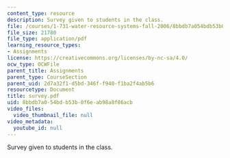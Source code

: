 ```yaml
---
content_type: resource
description: Survey given to students in the class.
file: /courses/1-731-water-resource-systems-fall-2006/8bbdb7a054bdb53b0f6eab98a8f86acb_survey.pdf
file_size: 21780
file_type: application/pdf
learning_resource_types:
- Assignments
license: https://creativecommons.org/licenses/by-nc-sa/4.0/
ocw_type: OCWFile
parent_title: Assignments
parent_type: CourseSection
parent_uid: 2d7a32f1-d5bd-346f-f940-f1ba2f4ab5b6
resourcetype: Document
title: survey.pdf
uid: 8bbdb7a0-54bd-b53b-0f6e-ab98a8f86acb
video_files:
  video_thumbnail_file: null
video_metadata:
  youtube_id: null
---
```

Survey given to students in the class.